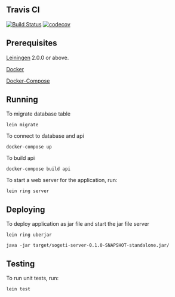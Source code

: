 ## Travis CI

[![Build Status](https://travis-ci.org/anthontaylor/SogetiServer.svg?branch=master)](https://travis-ci.org/anthontaylor/SogetiServer)
[![codecov](https://codecov.io/gh/anthontaylor/SogetiServer/branch/master/graph/badge.svg)](https://codecov.io/gh/anthontaylor/SogetiServer)

## Prerequisites

[Leiningen][] 2.0.0 or above.

[leiningen]: https://github.com/technomancy/leiningen

[Docker]

[Docker]: https://www.docker.com

[Docker-Compose]

[Docker-Compose]: https://github.com/docker/compose

## Running

To migrate database table

    lein migrate

To connect to database and api

    docker-compose up

To build api

    docker-compose build api
    
To start a web server for the application, run:

    lein ring server
    
## Deploying

To deploy application as jar file and start the jar file server
    
    lein ring uberjar
    
    java -jar target/sogeti-server-0.1.0-SNAPSHOT-standalone.jar/

## Testing

To run unit tests, run:

    lein test
